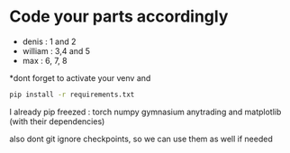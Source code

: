 # Code your parts accordingly

- denis : 1 and 2
- william : 3,4 and 5
- max : 6, 7, 8

*dont forget to activate your venv and
```bash
pip install -r requirements.txt
```

I already pip freezed : torch numpy gymnasium anytrading and matplotlib (with their dependencies)

also dont git ignore checkpoints, so we can use them as well if needed
